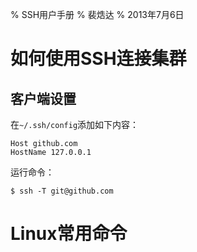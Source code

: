 % SSH用户手册
% 裴焅达
% 2013年7月6日

# 如何使用SSH连接集群

## 客户端设置

在```~/.ssh/config```添加如下内容：

	Host github.com
	HostName 127.0.0.1

运行命令：

	$ ssh -T git@github.com

# Linux常用命令


